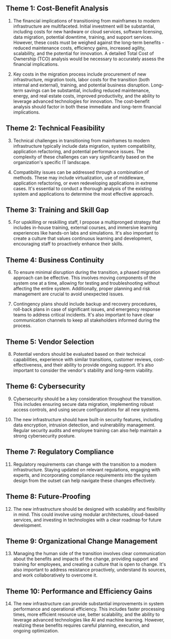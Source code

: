 ## Theme 1: Cost-Benefit Analysis
1. The financial implications of transitioning from mainframes to modern infrastructure are multifaceted. Initial investment will be substantial, including costs for new hardware or cloud services, software licensing, data migration, potential downtime, training, and support services. However, these costs must be weighed against the long-term benefits - reduced maintenance costs, efficiency gains, increased agility, scalability, and the potential for innovation. A detailed Total Cost of Ownership (TCO) analysis would be necessary to accurately assess the financial implications.

2. Key costs in the migration process include procurement of new infrastructure, migration tools, labor costs for the transition (both internal and external), training, and potential business disruption. Long-term savings can be substantial, including reduced maintenance, energy, and real estate costs, improved productivity, and the ability to leverage advanced technologies for innovation. The cost-benefit analysis should factor in both these immediate and long-term financial implications.

## Theme 2: Technical Feasibility
3. Technical challenges in transitioning from mainframes to modern infrastructure typically include data migration, system compatibility, application refactoring, and potential performance issues. The complexity of these challenges can vary significantly based on the organization's specific IT landscape.

4. Compatibility issues can be addressed through a combination of methods. These may include virtualization, use of middleware, application refactoring, or even redeveloping applications in extreme cases. It's essential to conduct a thorough analysis of the existing system and applications to determine the most effective approach.

## Theme 3: Training and Skill Gap
5. For upskilling or reskilling staff, I propose a multipronged strategy that includes in-house training, external courses, and immersive learning experiences like hands-on labs and simulations. It's also important to create a culture that values continuous learning and development, encouraging staff to proactively enhance their skills.

## Theme 4: Business Continuity
6. To ensure minimal disruption during the transition, a phased migration approach can be effective. This involves moving components of the system one at a time, allowing for testing and troubleshooting without affecting the entire system. Additionally, proper planning and risk management are crucial to avoid unexpected issues.

7. Contingency plans should include backup and recovery procedures, roll-back plans in case of significant issues, and emergency response teams to address critical incidents. It's also important to have clear communication channels to keep all stakeholders informed during the process.

## Theme 5: Vendor Selection
8. Potential vendors should be evaluated based on their technical capabilities, experience with similar transitions, customer reviews, cost-effectiveness, and their ability to provide ongoing support. It's also important to consider the vendor's stability and long-term viability.

## Theme 6: Cybersecurity
9. Cybersecurity should be a key consideration throughout the transition. This includes ensuring secure data migration, implementing robust access controls, and using secure configurations for all new systems.

10. The new infrastructure should have built-in security features, including data encryption, intrusion detection, and vulnerability management. Regular security audits and employee training can also help maintain a strong cybersecurity posture.

## Theme 7: Regulatory Compliance
11. Regulatory requirements can change with the transition to a modern infrastructure. Staying updated on relevant regulations, engaging with experts, and incorporating compliance requirements into the system design from the outset can help navigate these changes effectively.

## Theme 8: Future-Proofing
12. The new infrastructure should be designed with scalability and flexibility in mind. This could involve using modular architectures, cloud-based services, and investing in technologies with a clear roadmap for future development.

## Theme 9: Organizational Change Management
13. Managing the human side of the transition involves clear communication about the benefits and impacts of the change, providing support and training for employees, and creating a culture that is open to change. It's also important to address resistance proactively, understand its sources, and work collaboratively to overcome it.

## Theme 10: Performance and Efficiency Gains
14. The new infrastructure can provide substantial improvements in system performance and operational efficiency. This includes faster processing times, more efficient resource use, better scalability, and the ability to leverage advanced technologies like AI and machine learning. However, realizing these benefits requires careful planning, execution, and ongoing optimization.